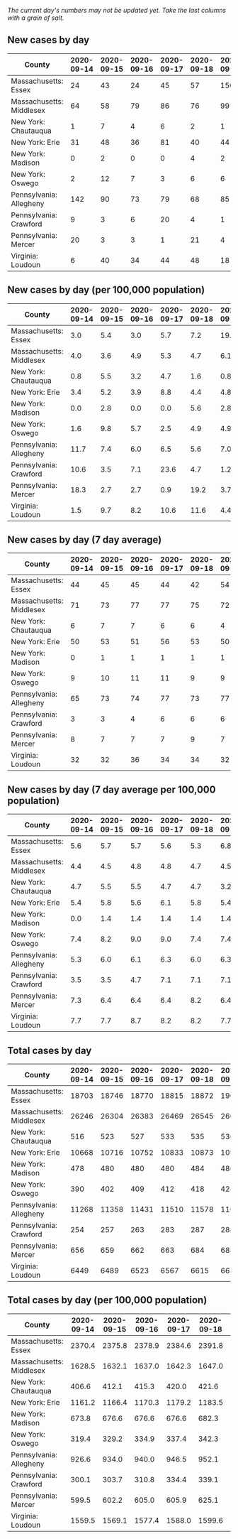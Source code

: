 _The current day's numbers may not be updated yet. Take the last columns with a grain of salt._
## New cases by day

| County | 2020-09-14 | 2020-09-15 | 2020-09-16 | 2020-09-17 | 2020-09-18 | 2020-09-19 | 2020-09-20 |
| --- | --- | --- | --- | --- | --- | --- | --- |
| Massachusetts: Essex | 24 | 43 | 24 | 45 | 57 | 150 | 52 |
| Massachusetts: Middlesex | 64 | 58 | 79 | 86 | 76 | 99 | 88 |
| New York: Chautauqua | 1 | 7 | 4 | 6 | 2 | 1 | 1 |
| New York: Erie | 31 | 48 | 36 | 81 | 40 | 44 | 82 |
| New York: Madison | 0 | 2 | 0 | 0 | 4 | 2 | 1 |
| New York: Oswego | 2 | 12 | 7 | 3 | 6 | 6 | 23 |
| Pennsylvania: Allegheny | 142 | 90 | 73 | 79 | 68 | 85 | 74 |
| Pennsylvania: Crawford | 9 | 3 | 6 | 20 | 4 | 1 | 3 |
| Pennsylvania: Mercer | 20 | 3 | 3 | 1 | 21 | 4 | 7 |
| Virginia: Loudoun | 6 | 40 | 34 | 44 | 48 | 18 | 23 |

## New cases by day (per 100,000 population)

| County | 2020-09-14 | 2020-09-15 | 2020-09-16 | 2020-09-17 | 2020-09-18 | 2020-09-19 | 2020-09-20 |
| --- | --- | --- | --- | --- | --- | --- | --- |
| Massachusetts: Essex | 3.0 | 5.4 | 3.0 | 5.7 | 7.2 | 19.0 | 6.6 |
| Massachusetts: Middlesex | 4.0 | 3.6 | 4.9 | 5.3 | 4.7 | 6.1 | 5.5 |
| New York: Chautauqua | 0.8 | 5.5 | 3.2 | 4.7 | 1.6 | 0.8 | 0.8 |
| New York: Erie | 3.4 | 5.2 | 3.9 | 8.8 | 4.4 | 4.8 | 8.9 |
| New York: Madison | 0.0 | 2.8 | 0.0 | 0.0 | 5.6 | 2.8 | 1.4 |
| New York: Oswego | 1.6 | 9.8 | 5.7 | 2.5 | 4.9 | 4.9 | 18.8 |
| Pennsylvania: Allegheny | 11.7 | 7.4 | 6.0 | 6.5 | 5.6 | 7.0 | 6.1 |
| Pennsylvania: Crawford | 10.6 | 3.5 | 7.1 | 23.6 | 4.7 | 1.2 | 3.5 |
| Pennsylvania: Mercer | 18.3 | 2.7 | 2.7 | 0.9 | 19.2 | 3.7 | 6.4 |
| Virginia: Loudoun | 1.5 | 9.7 | 8.2 | 10.6 | 11.6 | 4.4 | 5.6 |

## New cases by day (7 day average)

| County | 2020-09-14 | 2020-09-15 | 2020-09-16 | 2020-09-17 | 2020-09-18 | 2020-09-19 | 2020-09-20 |
| --- | --- | --- | --- | --- | --- | --- | --- |
| Massachusetts: Essex | 44 | 45 | 45 | 44 | 42 | 54 | 56 |
| Massachusetts: Middlesex | 71 | 73 | 77 | 77 | 75 | 72 | 79 |
| New York: Chautauqua | 6 | 7 | 7 | 6 | 6 | 4 | 3 |
| New York: Erie | 50 | 53 | 51 | 56 | 53 | 50 | 52 |
| New York: Madison | 0 | 1 | 1 | 1 | 1 | 1 | 1 |
| New York: Oswego | 9 | 10 | 11 | 11 | 9 | 9 | 8 |
| Pennsylvania: Allegheny | 65 | 73 | 74 | 77 | 73 | 77 | 87 |
| Pennsylvania: Crawford | 3 | 3 | 4 | 6 | 6 | 6 | 7 |
| Pennsylvania: Mercer | 8 | 7 | 7 | 7 | 9 | 7 | 8 |
| Virginia: Loudoun | 32 | 32 | 36 | 34 | 34 | 32 | 30 |

## New cases by day (7 day average per 100,000 population)

| County | 2020-09-14 | 2020-09-15 | 2020-09-16 | 2020-09-17 | 2020-09-18 | 2020-09-19 | 2020-09-20 |
| --- | --- | --- | --- | --- | --- | --- | --- |
| Massachusetts: Essex | 5.6 | 5.7 | 5.7 | 5.6 | 5.3 | 6.8 | 7.1 |
| Massachusetts: Middlesex | 4.4 | 4.5 | 4.8 | 4.8 | 4.7 | 4.5 | 4.9 |
| New York: Chautauqua | 4.7 | 5.5 | 5.5 | 4.7 | 4.7 | 3.2 | 2.4 |
| New York: Erie | 5.4 | 5.8 | 5.6 | 6.1 | 5.8 | 5.4 | 5.7 |
| New York: Madison | 0.0 | 1.4 | 1.4 | 1.4 | 1.4 | 1.4 | 1.4 |
| New York: Oswego | 7.4 | 8.2 | 9.0 | 9.0 | 7.4 | 7.4 | 6.6 |
| Pennsylvania: Allegheny | 5.3 | 6.0 | 6.1 | 6.3 | 6.0 | 6.3 | 7.2 |
| Pennsylvania: Crawford | 3.5 | 3.5 | 4.7 | 7.1 | 7.1 | 7.1 | 8.3 |
| Pennsylvania: Mercer | 7.3 | 6.4 | 6.4 | 6.4 | 8.2 | 6.4 | 7.3 |
| Virginia: Loudoun | 7.7 | 7.7 | 8.7 | 8.2 | 8.2 | 7.7 | 7.3 |

## Total cases by day

| County | 2020-09-14 | 2020-09-15 | 2020-09-16 | 2020-09-17 | 2020-09-18 | 2020-09-19 | 2020-09-20 |
| --- | --- | --- | --- | --- | --- | --- | --- |
| Massachusetts: Essex | 18703 | 18746 | 18770 | 18815 | 18872 | 19022 | 19074 |
| Massachusetts: Middlesex | 26246 | 26304 | 26383 | 26469 | 26545 | 26644 | 26732 |
| New York: Chautauqua | 516 | 523 | 527 | 533 | 535 | 536 | 537 |
| New York: Erie | 10668 | 10716 | 10752 | 10833 | 10873 | 10917 | 10999 |
| New York: Madison | 478 | 480 | 480 | 480 | 484 | 486 | 487 |
| New York: Oswego | 390 | 402 | 409 | 412 | 418 | 424 | 447 |
| Pennsylvania: Allegheny | 11268 | 11358 | 11431 | 11510 | 11578 | 11663 | 11737 |
| Pennsylvania: Crawford | 254 | 257 | 263 | 283 | 287 | 288 | 291 |
| Pennsylvania: Mercer | 656 | 659 | 662 | 663 | 684 | 688 | 695 |
| Virginia: Loudoun | 6449 | 6489 | 6523 | 6567 | 6615 | 6633 | 6656 |

## Total cases by day (per 100,000 population)

| County | 2020-09-14 | 2020-09-15 | 2020-09-16 | 2020-09-17 | 2020-09-18 | 2020-09-19 | 2020-09-20 |
| --- | --- | --- | --- | --- | --- | --- | --- |
| Massachusetts: Essex | 2370.4 | 2375.8 | 2378.9 | 2384.6 | 2391.8 | 2410.8 | 2417.4 |
| Massachusetts: Middlesex | 1628.5 | 1632.1 | 1637.0 | 1642.3 | 1647.0 | 1653.2 | 1658.6 |
| New York: Chautauqua | 406.6 | 412.1 | 415.3 | 420.0 | 421.6 | 422.4 | 423.2 |
| New York: Erie | 1161.2 | 1166.4 | 1170.3 | 1179.2 | 1183.5 | 1188.3 | 1197.2 |
| New York: Madison | 673.8 | 676.6 | 676.6 | 676.6 | 682.3 | 685.1 | 686.5 |
| New York: Oswego | 319.4 | 329.2 | 334.9 | 337.4 | 342.3 | 347.2 | 366.1 |
| Pennsylvania: Allegheny | 926.6 | 934.0 | 940.0 | 946.5 | 952.1 | 959.1 | 965.2 |
| Pennsylvania: Crawford | 300.1 | 303.7 | 310.8 | 334.4 | 339.1 | 340.3 | 343.9 |
| Pennsylvania: Mercer | 599.5 | 602.2 | 605.0 | 605.9 | 625.1 | 628.7 | 635.1 |
| Virginia: Loudoun | 1559.5 | 1569.1 | 1577.4 | 1588.0 | 1599.6 | 1604.0 | 1609.5 |
